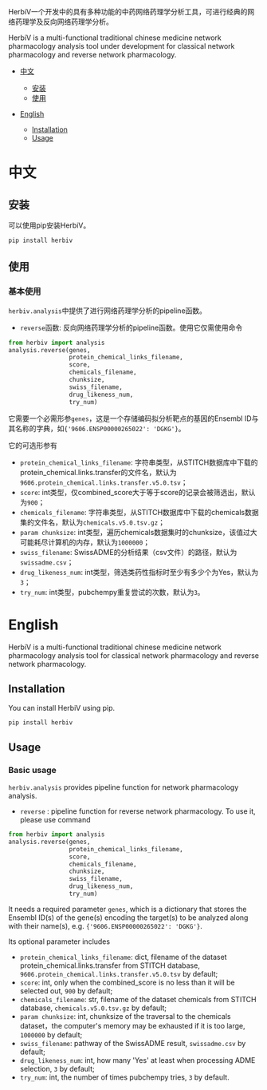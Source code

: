 HerbiV一个开发中的具有多种功能的中药网络药理学分析工具，可进行经典的网络药理学及反向网络药理学分析。

HerbiV is a multi-functional traditional chinese medicine network pharmacology analysis tool under development for classical network pharmacology and reverse network pharmacology.

<!-- toc -->

- [中文](#中文)
  - [安装](#安装)
  - [使用](#使用)
  
- [English](#english)
  - [Installation](#installation)
  - [Usage](#usage)
  
<!-- tocstop -->

# 中文

## 安装

可以使用pip安装HerbiV。

`pip install herbiv`

## 使用

### 基本使用

`herbiv.analysis`中提供了进行网络药理学分析的pipeline函数。

- `reverse`函数: 反向网络药理学分析的pipeline函数。使用它仅需使用命令

```python
from herbiv import analysis
analysis.reverse(genes,
                 protein_chemical_links_filename,
                 score,
                 chemicals_filename,
                 chunksize,
                 swiss_filename,
                 drug_likeness_num,
                 try_num)
```

它需要一个必需形参`genes`，这是一个存储编码拟分析靶点的基因的Ensembl ID与其名称的字典，如`{'9606.ENSP00000265022': 'DGKG'}`。

它的可选形参有
- `protein_chemical_links_filename`: 字符串类型，从STITCH数据库中下载的protein_chemical.links.transfer的文件名，默认为`9606.protein_chemical.links.transfer.v5.0.tsv`；
- `score`: int类型，仅combined_score大于等于score的记录会被筛选出，默认为`900`；
- `chemicals_filename`: 字符串类型，从STITCH数据库中下载的chemicals数据集的文件名，默认为`chemicals.v5.0.tsv.gz`；
- `param chunksize`: int类型，遍历chemicals数据集时的chunksize，该值过大可能耗尽计算机的内存，默认为`1000000`；
- `swiss_filename`: SwissADME的分析结果（csv文件）的路径，默认为`swissadme.csv`；
- `drug_likeness_num`: int类型，筛选类药性指标时至少有多少个为Yes，默认为`3`；
- `try_num`: int类型，pubchempy重复尝试的次数，默认为`3`。

# English
HerbiV is a multi-functional traditional chinese medicine network pharmacology analysis tool for classical network pharmacology and reverse network pharmacology.

## Installation

You can install HerbiV using pip.

`pip install herbiv`

## Usage

### Basic usage

`herbiv.analysis` provides pipeline function for network pharmacology analysis.

- `reverse` : pipeline function for reverse network pharmacology. To use it, please use command

```python
from herbiv import analysis
analysis.reverse(genes,
                 protein_chemical_links_filename,
                 score,
                 chemicals_filename,
                 chunksize,
                 swiss_filename,
                 drug_likeness_num,
                 try_num)
```

It needs a required parameter `genes`, which is a dictionary that stores the Ensembl ID(s) of the gene(s) encoding the target(s) to be analyzed along with their name(s), e.g. `{'9606.ENSP00000265022': 'DGKG'}`.

Its optional parameter includes
- `protein_chemical_links_filename`: dict, filename of the dataset protein_chemical.links.transfer from STITCH database, `9606.protein_chemical.links.transfer.v5.0.tsv` by default;
- `score`: int, only when the combined_score is no less than it will be selected out, `900` by default;
- `chemicals_filename`: str, filename of the dataset chemicals from STITCH database, `chemicals.v5.0.tsv.gz` by default;
- `param chunksize`: int, chunksize of the traversal to the chemicals dataset，the computer's memory may be exhausted if it is too large, `1000000` by default;
- `swiss_filename`: pathway of the SwissADME result, `swissadme.csv` by default;
- `drug_likeness_num`: int, how many 'Yes' at least when processing ADME selection, `3` by default;
- `try_num`: int, the number of times pubchempy tries, `3` by default.
